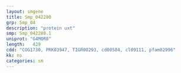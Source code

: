 ```yaml
---
layout: smgene
title: Smp_042280
grp: Smp_04
description: "protein uxt"
smp: Smp_042280.1
uniprot: "G4M0R8"
length:   429
cdd: "COG1730, PRK03947, TIGR00293, cd00584, cl09111, pfam02996"
kk: ns
categories: sm
---
```

